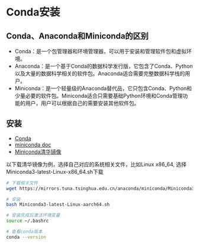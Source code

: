 # Conda安装

## Conda、Anaconda和Miniconda的区别

 * Conda：是一个包管理器和环境管理器，可以用于安装和管理软件包和虚拟环境。
 * Anaconda：是一个基于Conda的数据科学发行版，它包含了Conda、Python以及大量的数据科学相关的软件包。Anaconda适合需要完整数据科学栈的用户。
 * Miniconda：是一个轻量级的Anaconda替代品，它只包含Conda、Python和少量必要的软件包。Miniconda适合只需要基础Python环境和Conda管理功能的用户，用户可以根据自己的需要安装其他软件包。

## 安装
 * [Conda](https://docs.conda.io/projects/conda/en/latest/index.html)
 * [miniconda doc](https://docs.anaconda.com/miniconda/)
 * [Miniconda清华镜像](https://mirrors.tuna.tsinghua.edu.cn/anaconda/miniconda/?C=M&O=A)

以下载清华镜像为例，选择自己对应的系统相关文件，比如Linux x86_64, 选择Miniconda3-latest-Linux-x86_64.sh下载
```bash
# 下载相关文件
wget https://mirrors.tuna.tsinghua.edu.cn/anaconda/miniconda/Miniconda3-latest-Linux-x86_64.sh

# 安装
bash Miniconda3-latest-Linux-aarch64.sh

# 安装完成后激活环境变量
source ~/.bashrc

# 查看conda版本
conda --version
```



